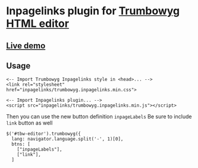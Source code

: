 # Inpagelinks plugin for [Trumbowyg HTML editor](https://alex-d.github.io/Trumbowyg//)
## [Live demo](https://vku-nsk.github.io/tbw-inpagelinks//)
## Usage
```
<-- Import Trumbowyg Inpagelinks style in <head>... -->
<link rel="stylesheet" href="inpagelinks/trumbowyg.inpagelinks.min.css">
```
```
<-- Import Inpagelinks plugin... -->
<script src="inpagelinks/trumbowyg.inpagelinks.min.js"></script>
```
Then you can use the new button definition ```inpageLabels```
Be sure to include ```link``` button as well
```
$('#tbw-editor').trumbowyg({
  lang: navigator.language.split('-', 1)[0],
  btns: [
    ["inpageLabels"],
    ["link"],
  ]
```
